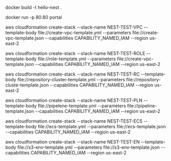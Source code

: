 docker build -t hello-nest .  

docker run -p 80:80 portal


aws cloudformation create-stack --stack-name NEST-TEST-VPC --template-body file://create-vpc-template.yml --parameters file://create-vpc-template.json --capabilities CAPABILITY_NAMED_IAM --region us-east-2

aws cloudformation create-stack --stack-name NEST-TEST-ROLE --template-body file://role-template.yml --parameters file://create-vpc-template.json --capabilities CAPABILITY_NAMED_IAM --region us-east-2


aws cloudformation create-stack --stack-name NEST-TEST-RC --template-body file://repository-cluster-template.yml --parameters file://repository-cluste-template.json --capabilities CAPABILITY_NAMED_IAM --region us-east-2


aws cloudformation create-stack --stack-name NEST-TEST-PLN --template-body file://pipelene-template.yml --parameters file://pipeline-template.json --capabilities CAPABILITY_NAMED_IAM --region us-east-2

aws cloudformation create-stack --stack-name NEST-TEST-ECS --template-body file://ecs-template.yml --parameters file://ecs-template.json --capabilities CAPABILITY_NAMED_IAM --region us-east-2

aws cloudformation create-stack --stack-name NEST-TEST-EN --template-body file://s3-env-template.yml --parameters file://s3-env-template.json --capabilities CAPABILITY_NAMED_IAM --region us-east-2
